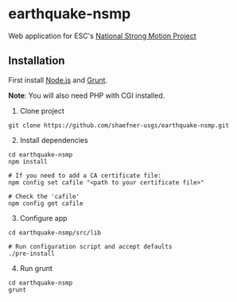 # earthquake-nsmp

Web application for ESC's [National Strong Motion Project](https://earthquake.usgs.gov/monitoring/nsmp/)

## Installation

First install [Node.js](https://nodejs.org/) and [Grunt](https://gruntjs.com).

**Note**: You will also need PHP with CGI installed.

1. Clone project

```
git clone https://github.com/shaefner-usgs/earthquake-nsmp.git
```

2. Install dependencies

```
cd earthquake-nsmp
npm install

# If you need to add a CA certificate file:
npm config set cafile "<path to your certificate file>"

# Check the 'cafile'
npm config get cafile
```

3. Configure app

```
cd earthquake-nsmp/src/lib

# Run configuration script and accept defaults
./pre-install
```

4. Run grunt

```
cd earthquake-nsmp
grunt
```
